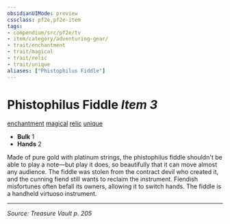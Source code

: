 ```yaml
---
obsidianUIMode: preview
cssclass: pf2e,pf2e-item
tags:
- compendium/src/pf2e/tv
- item/category/adventuring-gear/
- trait/enchantment
- trait/magical
- trait/relic
- trait/unique
aliases: ["Phistophilus Fiddle"]
---
```

# Phistophilus Fiddle *Item 3*  
[enchantment](enchantment.md "Enchantment School Trait")  [magical](magical.md "Magical Item Trait")  [relic](relic-tv.md "Relic Item Trait")  [unique](unique.md "Unique Rarity Trait")  

- **Bulk** 1
- **Hands** 2

Made of pure gold with platinum strings, the phistophilus fiddle shouldn't be able to play a note—but play it does, so beautifully that it can move almost any audience. The fiddle was stolen from the contract devil who created it, and the cunning fiend still wants to reclaim the instrument. Fiendish misfortunes often befall its owners, allowing it to switch hands. The fiddle is a handheld virtuoso instrument.


---
*Source: Treasure Vault p. 205*
